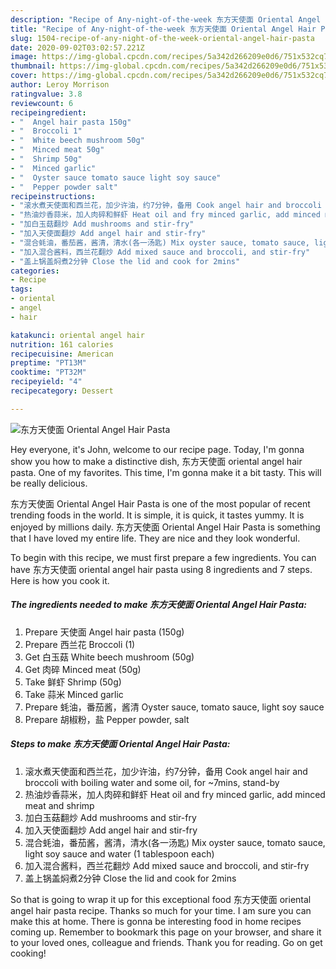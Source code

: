 ```yaml
---
description: "Recipe of Any-night-of-the-week 东方天使面 Oriental Angel Hair Pasta"
title: "Recipe of Any-night-of-the-week 东方天使面 Oriental Angel Hair Pasta"
slug: 1504-recipe-of-any-night-of-the-week-oriental-angel-hair-pasta
date: 2020-09-02T03:02:57.221Z
image: https://img-global.cpcdn.com/recipes/5a342d266209e0d6/751x532cq70/东方天使面-oriental-angel-hair-pasta-recipe-main-photo.jpg
thumbnail: https://img-global.cpcdn.com/recipes/5a342d266209e0d6/751x532cq70/东方天使面-oriental-angel-hair-pasta-recipe-main-photo.jpg
cover: https://img-global.cpcdn.com/recipes/5a342d266209e0d6/751x532cq70/东方天使面-oriental-angel-hair-pasta-recipe-main-photo.jpg
author: Leroy Morrison
ratingvalue: 3.8
reviewcount: 6
recipeingredient:
- "  Angel hair pasta 150g"
- "  Broccoli 1"
- "  White beech mushroom 50g"
- "  Minced meat 50g"
- "  Shrimp 50g"
- "  Minced garlic"
- "  Oyster sauce tomato sauce light soy sauce"
- "  Pepper powder salt"
recipeinstructions:
- "滚水煮天使面和西兰花，加少许油，约7分钟，备用 Cook angel hair and broccoli with boiling water and some oil, for ~7mins, stand-by"
- "热油炒香蒜米，加人肉碎和鲜虾 Heat oil and fry minced garlic, add minced meat and shrimp"
- "加白玉菇翻炒 Add mushrooms and stir-fry"
- "加入天使面翻炒 Add angel hair and stir-fry"
- "混合蚝油，番茄酱，酱清，清水(各一汤匙) Mix oyster sauce, tomato sauce, light soy sauce and water (1 tablespoon each)"
- "加入混合酱料，西兰花翻炒 Add mixed sauce and broccoli, and stir-fry"
- "盖上锅盖焖煮2分钟 Close the lid and cook for 2mins"
categories:
- Recipe
tags:
- oriental
- angel
- hair

katakunci: oriental angel hair 
nutrition: 161 calories
recipecuisine: American
preptime: "PT13M"
cooktime: "PT32M"
recipeyield: "4"
recipecategory: Dessert

---
```



![东方天使面 Oriental Angel Hair Pasta](https://img-global.cpcdn.com/recipes/5a342d266209e0d6/751x532cq70/东方天使面-oriental-angel-hair-pasta-recipe-main-photo.jpg)

Hey everyone, it's John, welcome to our recipe page. Today, I'm gonna show you how to make a distinctive dish, 东方天使面 oriental angel hair pasta. One of my favorites. This time, I'm gonna make it a bit tasty. This will be really delicious.



东方天使面 Oriental Angel Hair Pasta is one of the most popular of recent trending foods in the world. It is simple, it is quick, it tastes yummy. It is enjoyed by millions daily. 东方天使面 Oriental Angel Hair Pasta is something that I have loved my entire life. They are nice and they look wonderful.


To begin with this recipe, we must first prepare a few ingredients. You can have 东方天使面 oriental angel hair pasta using 8 ingredients and 7 steps. Here is how you cook it.

<!--inarticleads1-->

##### The ingredients needed to make 东方天使面 Oriental Angel Hair Pasta:

1. Prepare  天使面 Angel hair pasta (150g)
1. Prepare  西兰花 Broccoli (1)
1. Get  白玉菇 White beech mushroom (50g)
1. Get  肉碎 Minced meat (50g)
1. Take  鲜虾 Shrimp (50g)
1. Take  蒜米 Minced garlic
1. Prepare  蚝油，番茄酱，酱清 Oyster sauce, tomato sauce, light soy sauce
1. Prepare  胡椒粉，盐 Pepper powder, salt




<!--inarticleads2-->

##### Steps to make 东方天使面 Oriental Angel Hair Pasta:

1. 滚水煮天使面和西兰花，加少许油，约7分钟，备用 Cook angel hair and broccoli with boiling water and some oil, for ~7mins, stand-by
1. 热油炒香蒜米，加人肉碎和鲜虾 Heat oil and fry minced garlic, add minced meat and shrimp
1. 加白玉菇翻炒 Add mushrooms and stir-fry
1. 加入天使面翻炒 Add angel hair and stir-fry
1. 混合蚝油，番茄酱，酱清，清水(各一汤匙) Mix oyster sauce, tomato sauce, light soy sauce and water (1 tablespoon each)
1. 加入混合酱料，西兰花翻炒 Add mixed sauce and broccoli, and stir-fry
1. 盖上锅盖焖煮2分钟 Close the lid and cook for 2mins




So that is going to wrap it up for this exceptional food 东方天使面 oriental angel hair pasta recipe. Thanks so much for your time. I am sure you can make this at home. There is gonna be interesting food in home recipes coming up. Remember to bookmark this page on your browser, and share it to your loved ones, colleague and friends. Thank you for reading. Go on get cooking!
